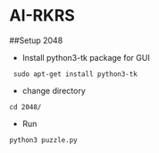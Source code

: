 # AI-RKRS

##Setup 2048

* Install python3-tk package for GUI
```
 sudo apt-get install python3-tk
```

* change directory
```
cd 2048/
```

* Run
```
python3 puzzle.py
```